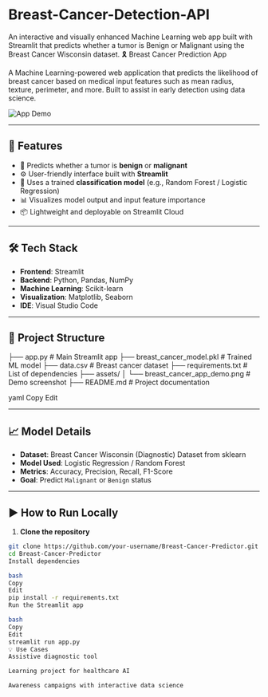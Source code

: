 # Breast-Cancer-Detection-API
An interactive and visually enhanced Machine Learning web app built with Streamlit that predicts whether a tumor is Benign or Malignant using the Breast Cancer Wisconsin dataset.
🎗️ Breast Cancer Prediction App

A Machine Learning-powered web application that predicts the likelihood of breast cancer based on medical input features such as mean radius, texture, perimeter, and more. Built to assist in early detection using data science.

![App Demo](assets/breast_cancer_app_demo.png) <!-- Replace with your actual image path -->

---

## 🚀 Features

- 🧠 Predicts whether a tumor is **benign** or **malignant**
- ⚙️ User-friendly interface built with **Streamlit**
- 🤖 Uses a trained **classification model** (e.g., Random Forest / Logistic Regression)
- 📊 Visualizes model output and input feature importance
- 📦 Lightweight and deployable on Streamlit Cloud

---

## 🛠 Tech Stack

- **Frontend**: Streamlit  
- **Backend**: Python, Pandas, NumPy  
- **Machine Learning**: Scikit-learn  
- **Visualization**: Matplotlib, Seaborn  
- **IDE**: Visual Studio Code  

---

## 📂 Project Structure

├── app.py # Main Streamlit app
├── breast_cancer_model.pkl # Trained ML model
├── data.csv # Breast cancer dataset
├── requirements.txt # List of dependencies
├── assets/
│ └── breast_cancer_app_demo.png # Demo screenshot
├── README.md # Project documentation

yaml
Copy
Edit

---

## 📈 Model Details

- **Dataset**: Breast Cancer Wisconsin (Diagnostic) Dataset from sklearn  
- **Model Used**: Logistic Regression / Random Forest  
- **Metrics**: Accuracy, Precision, Recall, F1-Score  
- **Goal**: Predict `Malignant` or `Benign` status

---

## ▶️ How to Run Locally

1. **Clone the repository**

```bash
git clone https://github.com/your-username/Breast-Cancer-Predictor.git
cd Breast-Cancer-Predictor
Install dependencies

bash
Copy
Edit
pip install -r requirements.txt
Run the Streamlit app

bash
Copy
Edit
streamlit run app.py
💡 Use Cases
Assistive diagnostic tool

Learning project for healthcare AI

Awareness campaigns with interactive data science
